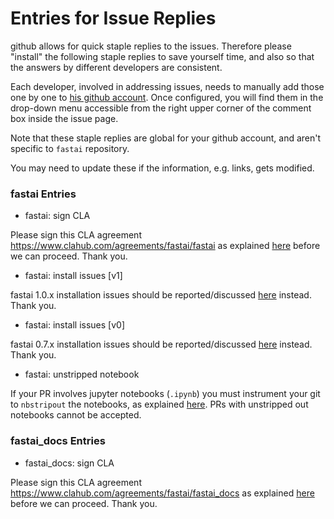 # Entries for Issue Replies

github allows for quick staple replies to the issues. Therefore please "install" the following staple replies to save yourself time, and also so that the answers by different developers are consistent.

Each developer, involved in addressing issues, needs to manually add those one by one to [his github account](https://github.com/settings/replies). Once configured, you will find them in the drop-down menu accessible from the right upper corner of the comment box inside the issue page.

Note that these staple replies are global for your github account, and aren't specific to `fastai` repository.

You may need to update these if the information, e.g. links, gets modified.

### fastai Entries

* fastai: sign CLA

Please sign this CLA agreement https://www.clahub.com/agreements/fastai/fastai as explained [here](https://github.com/fastai/fastai/blob/master/CONTRIBUTING.md) before we can proceed. Thank you.

* fastai: install issues [v1]

fastai 1.0.x installation issues should be reported/discussed [here](http://forums.fast.ai/t/fastai-v1-install-issues-thread/24111) instead. Thank you.

* fastai: install issues [v0]

fastai 0.7.x installation issues should be reported/discussed [here](http://forums.fast.ai/t/fastai-v0-install-issues-thread/24652) instead. Thank you.

* fastai: unstripped notebook

If your PR involves jupyter notebooks (`.ipynb`) you must instrument your git to `nbstripout` the notebooks, as explained [here](http://docs-dev.fast.ai/develop). PRs with unstripped out notebooks cannot be accepted.



### fastai_docs Entries

* fastai_docs: sign CLA

Please sign this CLA agreement https://www.clahub.com/agreements/fastai/fastai_docs as explained [here](https://github.com/fastai/fastai_docs/blob/master/CONTRIBUTING.md) before we can proceed. Thank you.
